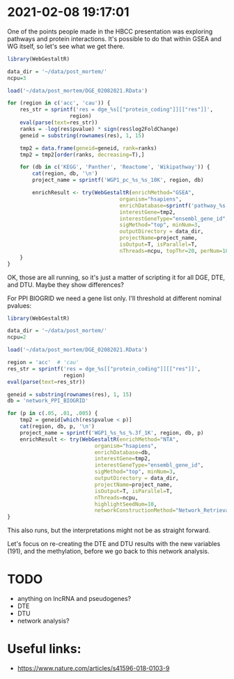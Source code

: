 # 2021-02-08 19:17:01

One of the points people made in the HBCC presentation was exploring pathways
and protein interactions. It's possible to do that within GSEA and WG itself, so
let's see what we get there.

```r
library(WebGestaltR)

data_dir = '~/data/post_mortem/'
ncpu=3

load('~/data/post_mortem/DGE_02082021.RData')

for (region in c('acc', 'cau')) {
    res_str = sprintf('res = dge_%s[["protein_coding"]][["res"]]',
                    region)
    eval(parse(text=res_str))
    ranks = -log(res$pvalue) * sign(res$log2FoldChange)
    geneid = substring(rownames(res), 1, 15)

    tmp2 = data.frame(geneid=geneid, rank=ranks)
    tmp2 = tmp2[order(ranks, decreasing=T),]

    for (db in c('KEGG', 'Panther', 'Reactome', 'Wikipathway')) {
        cat(region, db, '\n')
        project_name = sprintf('WGP1_pc_%s_%s_10K', region, db)

        enrichResult <- try(WebGestaltR(enrichMethod="GSEA",
                                    organism="hsapiens",
                                    enrichDatabase=sprintf('pathway_%s', db),
                                    interestGene=tmp2,
                                    interestGeneType="ensembl_gene_id",
                                    sigMethod="top", minNum=3,
                                    outputDirectory = data_dir,
                                    projectName=project_name,
                                    isOutput=T, isParallel=T,
                                    nThreads=ncpu, topThr=20, perNum=10000))
    }
}
```

OK, those are all running, so it's just a matter of scripting it for all DGE,
DTE, and DTU. Maybe they show differences?

For PPI BIOGRID we need a gene list only. I'll threshold at different nominal pvalues:

```r
library(WebGestaltR)

data_dir = '~/data/post_mortem/'
ncpu=2

load('~/data/post_mortem/DGE_02082021.RData')

region = 'acc'  # 'cau'
res_str = sprintf('res = dge_%s[["protein_coding"]][["res"]]',
                  region)
eval(parse(text=res_str))

geneid = substring(rownames(res), 1, 15)
db = 'network_PPI_BIOGRID'

for (p in c(.05, .01, .005) {
    tmp2 = geneid[which(res$pvalue < p)]
    cat(region, db, p, '\n')
    project_name = sprintf('WGP1_%s_%s_%.3f_1K', region, db, p)
    enrichResult <- try(WebGestaltR(enrichMethod="NTA",
                            organism="hsapiens",
                            enrichDatabase=db,
                            interestGene=tmp2,
                            interestGeneType="ensembl_gene_id",
                            sigMethod="top", minNum=3,
                            outputDirectory = data_dir,
                            projectName=project_name,
                            isOutput=T, isParallel=T,
                            nThreads=ncpu,
                            highlightSeedNum=10,
                            networkConstructionMethod="Network_Retrieval_Prioritization"))
}
```

This also runs, but the interpretations might not be as straight forward.

Let's focus on re-creating the DTE and DTU results with the new variables (191),
and the methylation, before we go back to this network analysis.

# TODO
 * anything on lncRNA and pseudogenes?
 * DTE
 * DTU
 * network analysis?


# Useful links:
 * https://www.nature.com/articles/s41596-018-0103-9